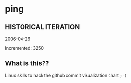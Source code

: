 # ping

## HISTORICAL ITERATION
2006-04-26

Incremented: 3250

## What is this?? 
Linux skills to hack the github commit visualization chart `;-)`
